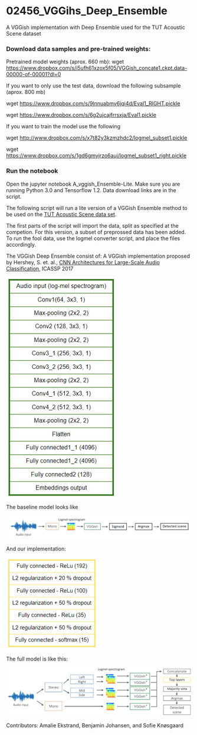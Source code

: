 # 02456_VGGihs_Deep_Ensemble
A VGGish implementation with Deep Ensemble used for the TUT Acoustic Scene dataset

### Download data samples and pre-trained weights:
Pretrained model weights (aprox. 660 mb):
wget https://www.dropbox.com/s/i5ufh61xzox5f05/VGGish_concate1.ckpt.data-00000-of-00001?dl=0

If you want to only use the test data, download the following subsample (aprox. 800 mb)

wget https://www.dropbox.com/s/9lnnuabmy6jqi4d/Eval1_RIGHT.pickle

wget https://www.dropbox.com/s/6g2ujcajfrrsxja/Eval1.pickle

If you want to train the model use the following

wget http://www.dropbox.com/s/x7t82y3kzmzhdc2/logmel_subset1.pickle

wget https://www.dropbox.com/s/1gd6gmyjrzo6auj/logmel_subset1_right.pickle



### Run the notebook
Open the jupyter notebook A_vggish_Ensemble-Lite. Make sure you are running Python 3.0 and Tensorflow 1.2.
Data download links are in the script.

The following script will run a lite version of a VGGish Ensemble method to be used on the [TUT Acoustic Scene data set](cs.tut.fi/sgn/arg/dcase2017/challenge/task-acoustic-scene-classification-results#). 

The first parts of the script will import the data, split as specified at the competion. For this version, a subset of preprossed data has been added. To run the fool data, use the logmel converter script, and place the files accordingly.

The VGGish Deep Ensemble consist of:
A VGGish implementation proposed by Hershey, S. et. al., [CNN Architectures for Large-Scale Audio Classification](https://research.google.com/pubs/pub45611.html), ICASSP 2017
 
![VGGish implementation](https://github.com/benjaminjohansen/02456_VGGihs_Deep_Ensemble/blob/master/figs/VGGish.PNG)

The baseline model looks like

![Baseline](https://github.com/benjaminjohansen/02456_VGGihs_Deep_Ensemble/blob/master/figs/flowchart_baseline.png)

And our implementation:

![Deep Ensemble](https://github.com/benjaminjohansen/02456_VGGihs_Deep_Ensemble/blob/master/figs/Toplayers.PNG)

The full model is like this:

![final flowchart](https://github.com/benjaminjohansen/02456_VGGihs_Deep_Ensemble/blob/master/figs/flowchart_final.png)

Contributors:
Amalie Ekstrand, Benjamin Johansen, and Sofie Knøsgaard
